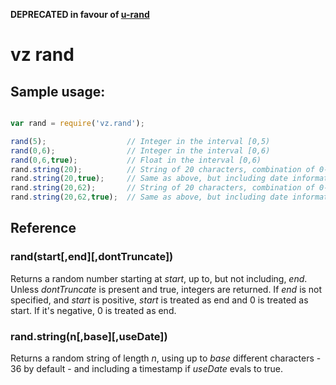 
**DEPRECATED in favour of [u-rand](https://www.npmjs.org/package/u-rand "u-rand")**

# vz rand

## Sample usage:

```javascript

var rand = require('vz.rand');

rand(5);                  // Integer in the interval [0,5)
rand(0,6);                // Integer in the interval [0,6)
rand(0,6,true);           // Float in the interval [0,6)
rand.string(20);          // String of 20 characters, combination of 0-9a-z
rand.string(20,true);     // Same as above, but including date information
rand.string(20,62);       // String of 20 characters, combination of 0-9a-zA-Z
rand.string(20,62,true);  // Same as above, but including date information

```

## Reference

### rand(start[,end][,dontTruncate])

Returns a random number starting at *start*, up to, but not including, *end*. Unless *dontTruncate* is present and true, integers are returned. If *end* is not specified, and *start* is positive, *start* is treated as end and 0 is treated as start. If it's negative, 0 is treated as end.

### rand.string(n[,base][,useDate])

Returns a random string of length *n*, using up to *base* different characters - 36 by default - and including a timestamp if *useDate* evals to true.
